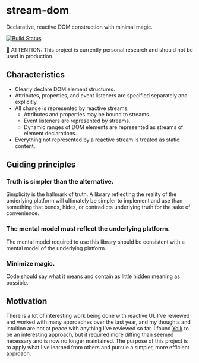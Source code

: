 # stream-dom

Declarative, reactive DOM construction with minimal magic.

[![Build Status](https://travis-ci.org/brandonpayton/stream-dom.svg?branch=master)](https://travis-ci.org/brandonpayton/stream-dom)

🚨 ATTENTION: This project is currently personal research and should not be used in production.

## Characteristics

* Clearly declare DOM element structures.
* Attributes, properties, and event listeners are specified separately and explicitly.
* All change is represented by reactive streams.
  * Attributes and properties may be bound to streams.
  * Event listeners are represented by streams.
  * Dynamic ranges of DOM elements are represented as streams of element declarations.
* Everything not represented by a reactive stream is treated as static content.

## Guiding principles

### Truth is simpler than the alternative.

Simplicity is the hallmark of truth. A library reflecting the reality of the underlying platform will ultimately be simpler to implement and use than something that bends, hides, or contradicts underlying truth for the sake of convenience. 

### The mental model must reflect the underlying platform.

The mental model required to use this library should be consistent with a mental model of the underlying platform.

### Minimize magic.

Code should say what it means and contain as little hidden meaning as possible.

## Motivation

There is a lot of interesting work being done with reactive UI. I've reviewed and worked with many approaches over the last year, and my thoughts and intuition are not at peace with anything I've reviewed so far. I found [Yolk](https://github.com/garbles/yolk) to be an interesting approach, but it required more diffing than seemed necessary and is now no longer maintained. The purpose of this project is to apply what I've learned from others and pursue a simpler, more efficient approach.
